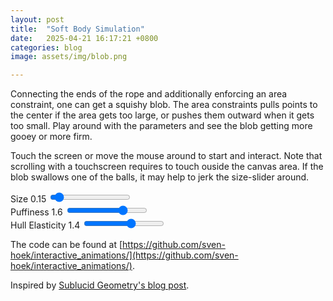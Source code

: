 ```yaml
---
layout: post
title:  "Soft Body Simulation"
date:   2025-04-21 16:17:21 +0800
categories: blog
image: assets/img/blob.png

---
```


Connecting the ends of the rope and additionally enforcing an area constraint, one can get a squishy blob.
The area constraints pulls points to the center if the area gets too large, or pushes them outward when it gets too small.
Play around with the parameters and see the blob getting more gooey or more firm.

Touch the screen or move the mouse around to start and interact. Note that scrolling with a touchscreen requires to touch ouside the canvas area.
If the blob swallows one of the balls, it may help to jerk the size-slider around.

<link rel="stylesheet" href="/assets/css/styles.css" />

<div class="slider-container">
    <label for="sizeSlider">Size</label>
    <span id="sizeValue">0.15</span>
    <input id="sizeSlider" type="range" min="0.1" max="1.0" step="0.01" value="0.15" />
</div>

<div class="slider-container">
    <label for="puffinessSlider">Puffiness</label>
    <span id="puffinessValue">1.6</span>
    <input id="puffinessSlider" type="range" min="0.5" max="2.0" step="0.05" value="1.6" />
</div>

<div class="slider-container">
    <label for="elasticitySlider">Hull Elasticity</label>
    <span id="elasticityValue">1.4</span>
    <input id="elasticitySlider" type="range" min="0.5" max="2.0" step="0.05" value="1.4" />
</div>

<canvas id="softBodyCanvas" style="touch-action:none;"></canvas>

<script src="/assets/js/interactive_animations/src/util.js"></script>
<script src="/assets/js/interactive_animations/src/vector.js"></script>
<script src="/assets/js/interactive_animations/src/input.js"></script>
<script src="/assets/js/interactive_animations/src/environment.js"></script>
<script src="/assets/js/interactive_animations/src/drawing.js"></script>
<script src="/assets/js/interactive_animations/src/drawables/constrained_point.js"></script>
<script src="/assets/js/interactive_animations/src/drawables/soft_body.js"></script>
<script src="/assets/js/interactive_animations/soft_body.js"></script>

The code can be found at [https://github.com/sven-hoek/interactive_animations/](https://github.com/sven-hoek/interactive_animations/).

Inspired by [Sublucid Geometry's blog post](https://zalo.github.io/blog/constraints/).
